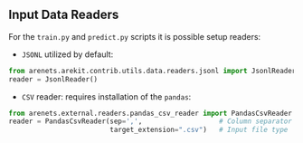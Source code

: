 ## Input Data Readers

For the `train.py` and `predict.py` scripts it is possible setup readers:

* `JSONL` utilized by default:
```python
from arenets.arekit.contrib.utils.data.readers.jsonl import JsonlReader
reader = JsonlReader()
```

* `CSV` reader: requires installation of the `pandas`:
```python
from arenets.external.readers.pandas_csv_reader import PandasCsvReader
reader = PandasCsvReader(sep=',',                   # Column separator
                         target_extension=".csv")   # Input file type
```